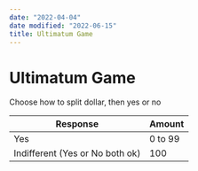 ```yaml
---
date: "2022-04-04"
date modified: "2022-06-15"
title: Ultimatum Game
---
```


# Ultimatum Game
Choose how to split dollar, then yes or no

| Response                        | Amount  |
| ------------------------------- | ------- |
| Yes                             | 0 to 99 |
| Indifferent (Yes or No both ok) | 100       |
